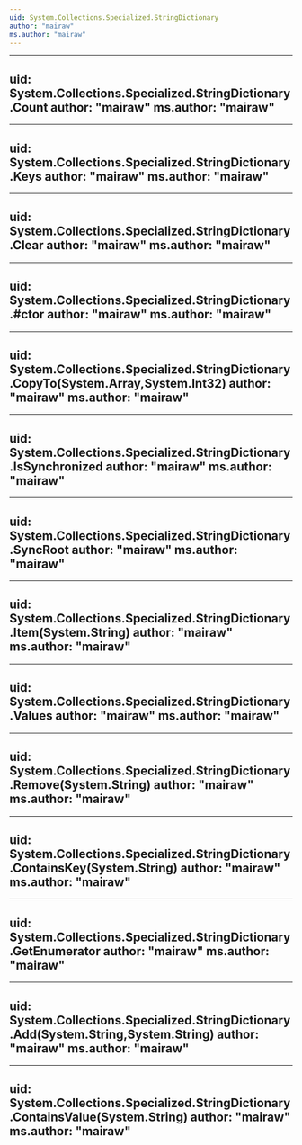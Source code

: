```yaml
---
uid: System.Collections.Specialized.StringDictionary
author: "mairaw"
ms.author: "mairaw"
---
```


---
uid: System.Collections.Specialized.StringDictionary.Count
author: "mairaw"
ms.author: "mairaw"
---

---
uid: System.Collections.Specialized.StringDictionary.Keys
author: "mairaw"
ms.author: "mairaw"
---

---
uid: System.Collections.Specialized.StringDictionary.Clear
author: "mairaw"
ms.author: "mairaw"
---

---
uid: System.Collections.Specialized.StringDictionary.#ctor
author: "mairaw"
ms.author: "mairaw"
---

---
uid: System.Collections.Specialized.StringDictionary.CopyTo(System.Array,System.Int32)
author: "mairaw"
ms.author: "mairaw"
---

---
uid: System.Collections.Specialized.StringDictionary.IsSynchronized
author: "mairaw"
ms.author: "mairaw"
---

---
uid: System.Collections.Specialized.StringDictionary.SyncRoot
author: "mairaw"
ms.author: "mairaw"
---

---
uid: System.Collections.Specialized.StringDictionary.Item(System.String)
author: "mairaw"
ms.author: "mairaw"
---

---
uid: System.Collections.Specialized.StringDictionary.Values
author: "mairaw"
ms.author: "mairaw"
---

---
uid: System.Collections.Specialized.StringDictionary.Remove(System.String)
author: "mairaw"
ms.author: "mairaw"
---

---
uid: System.Collections.Specialized.StringDictionary.ContainsKey(System.String)
author: "mairaw"
ms.author: "mairaw"
---

---
uid: System.Collections.Specialized.StringDictionary.GetEnumerator
author: "mairaw"
ms.author: "mairaw"
---

---
uid: System.Collections.Specialized.StringDictionary.Add(System.String,System.String)
author: "mairaw"
ms.author: "mairaw"
---

---
uid: System.Collections.Specialized.StringDictionary.ContainsValue(System.String)
author: "mairaw"
ms.author: "mairaw"
---
